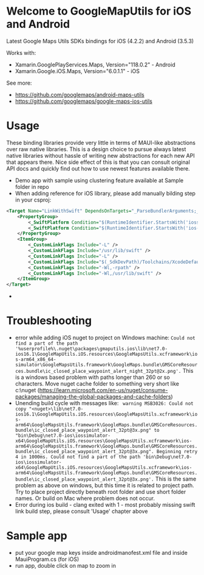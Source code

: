 # Welcome to GoogleMapUtils for iOS and Android
Latest Google Maps Utils SDKs bindings for iOS (4.2.2) and Android (3.5.3)

Works with:
- Xamarin.GooglePlayServices.Maps, Version="118.0.2" - Android
- Xamarin.Google.iOS.Maps, Version="6.0.1.1" - iOS

See more: 
- https://github.com/googlemaps/android-maps-utils
- https://github.com/googlemaps/google-maps-ios-utils

# Usage
These binding libraries provide very little in terms of MAUI-like abstractions over raw native libraries.
This is a design choice to pursue always latest native libraries without hassle of writing new abstractions
for each new API that appears there. Nice side effect of this is that you can consult original API docs
and quickly find out how to use newest features available there.
- Demo app with sample using clustering feature available at Sample folder in repo
- When adding reference for iOS library, please add manually bilding step in your csproj:
```xml
<Target Name="LinkWithSwift" DependsOnTargets="_ParseBundlerArguments;_DetectSdkLocations" BeforeTargets="_LinkNativeExecutable">
    <PropertyGroup>
    	<_SwiftPlatform Condition="$(RuntimeIdentifier.StartsWith('iossimulator-'))">iphonesimulator</_SwiftPlatform>
    	<_SwiftPlatform Condition="$(RuntimeIdentifier.StartsWith('ios-'))">iphoneos</_SwiftPlatform>
    </PropertyGroup>
    <ItemGroup>
    	<_CustomLinkFlags Include="-L" />
    	<_CustomLinkFlags Include="/usr/lib/swift" />
    	<_CustomLinkFlags Include="-L" />
    	<_CustomLinkFlags Include="$(_SdkDevPath)/Toolchains/XcodeDefault.xctoolchain/usr/lib/swift/$(_SwiftPlatform)" />
    	<_CustomLinkFlags Include="-Wl,-rpath" />
    	<_CustomLinkFlags Include="-Wl,/usr/lib/swift" />
    </ItemGroup>
</Target>
```
- 
# Troubleshooting 
- error while adding iOS nuget to project on Windows machine: `Could not find a part of the path '%userprofile%\.nuget\packages\gmaputils.ios\lib\net7.0-ios16.1\GoogleMapUtils.iOS.resources\GoogleMapsUtils.xcframework\ios-arm64_x86_64-simulator\GoogleMapsUtils.framework\GoogleMaps.bundle\GMSCoreResources.bundle\ic_closed_place_waypoint_alert_night_32pt@2x.png'.`
This is a windows based problem with paths longer than 260 or so characters. Move nuget cache folder to something very short like c:\nuget (https://learn.microsoft.com/en-us/nuget/consume-packages/managing-the-global-packages-and-cache-folders) 
- Unending build cycle with messages like: ` warning MSB3026: Could not copy "<nuget>\lib\net7.0-ios16.1\GoogleMapUtils.iOS.resources\GoogleMapsUtils.xcframework\ios-arm64\GoogleMapsUtils.framework\GoogleMaps.bundle\GMSCoreResources.bundle\ic_closed_place_waypoint_alert_32pt@3x.png" to "bin\Debug\net7.0-ios\iossimulator-x64\GoogleMapUtils.iOS.resources\GoogleMapsUtils.xcframework\ios-arm64\GoogleMapsUtils.framework\GoogleMaps.bundle\GMSCoreResources.bundle\ic_closed_place_waypoint_alert_32pt@3x.png". Beginning retry 4 in 1000ms. Could not find a part of the path 'bin\Debug\net7.0-ios\iossimulator-x64\GoogleMapUtils.iOS.resources\GoogleMapsUtils.xcframework\ios-arm64\GoogleMapsUtils.framework\GoogleMaps.bundle\GMSCoreResources.bundle\ic_closed_place_waypoint_alert_32pt@3x.png'.`
This is the same problem as above on windows, but this time it is related to project path. Try to place project directly beneath root folder and use short folder names.
Or build on Mac where problem does not occur.
- Error during ios build - clang exited with 1 - most probably missing swift link build step, please consult 'Usage' chapter above

# Sample app
- put your google map keys inside androidmanofest.xml file and inside MauiProgram.cs (for iOS)
- run app, double click on map to zoom in

